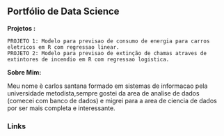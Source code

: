<h2>Portfólio de Data Science</h2>

<strong>Projetos :</strong>

    PROJETO 1: Modelo para previsao de consumo de energia para carros eletricos em R com regressao linear.
    PROJETO 2: Modelo para previsao de extinção de chamas atraves de extintores de incendio em R com regressao logistica.

<strong>Sobre Mim:</strong>

Meu nome è carlos santana formado em sistemas de informacao pela universidade metodista,sempre gostei da area de analise de dados (comecei com banco de dados) e migrei para a area de ciencia de dados por ser mais completa e interessante.

<h3>Links</h3 align='center'>

   
